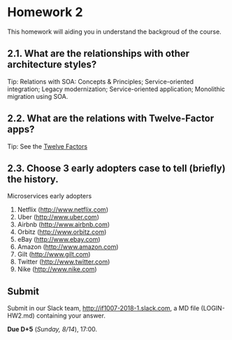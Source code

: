 # Homework 2

This homework will aiding you in understand the backgroud of the course.

## 2.1. What are the relationships with other architecture styles?

Tip: Relations with SOA: Concepts & Principles; Service-oriented integration; Legacy modernization; Service-oriented application; Monolithic migration using SOA.

## 2.2. What are the relations with Twelve-Factor apps?

Tip: See the [Twelve Factors](https://12factor.net/)

## 2.3. Choose 3 early adopters case to tell (briefly) the history.

Microservices early adopters

1. Netflix (http://www.netflix.com)
1. Uber (http://www.uber.com)
1. Airbnb (http://www.airbnb.com)
1. Orbitz (http://www.orbitz.com)
1. eBay (http://www.ebay.com)
1. Amazon (http://www.amazon.com)
1. Gilt (http://www.gilt.com)
1. Twitter (http://www.twitter.com)
1. Nike (http://www.nike.com)

## Submit

Submit in our Slack team, http://if1007-2018-1.slack.com, a MD file (LOGIN-HW2.md) containing your answer.

**Due D+5** (_Sunday, 8/14_), 17:00.
